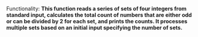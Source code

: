 Functionality: **This function reads a series of sets of four integers from standard input, calculates the total count of numbers that are either odd or can be divided by 2 for each set, and prints the counts. It processes multiple sets based on an initial input specifying the number of sets.**